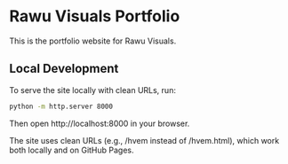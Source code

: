 # Rawu Visuals Portfolio

This is the portfolio website for Rawu Visuals.

## Local Development

To serve the site locally with clean URLs, run:

```bash
python -m http.server 8000
```

Then open http://localhost:8000 in your browser.

The site uses clean URLs (e.g., /hvem instead of /hvem.html), which work both locally and on GitHub Pages.